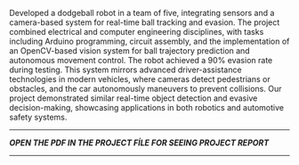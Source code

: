 Developed a dodgeball robot in a team of five, integrating sensors and a camera-based system for real-time ball tracking and evasion. The project combined electrical and computer engineering disciplines, with tasks including Arduino programming, circuit assembly, and the implementation of an OpenCV-based vision system for ball trajectory prediction and autonomous movement control. The robot achieved a 90% evasion rate during testing. This system mirrors advanced driver-assistance technologies in modern vehicles, where cameras detect pedestrians or obstacles, and the car autonomously maneuvers to prevent collisions. Our project demonstrated similar real-time object detection and evasive decision-making, showcasing applications in both robotics and automotive safety systems.


---

***OPEN THE PDF IN THE PROJECT FİLE FOR SEEING PROJECT REPORT***


---

